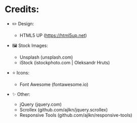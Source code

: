# Credits:

- ✏️ Design:
	- HTML5 UP (https://html5up.net)

- 🖼️ Stock Images:
	- Unsplash (unsplash.com)
	- iStock (istockphoto.com | Oleksandr Hruts)

- ⭐ Icons:
	- Font Awesome (fontawesome.io)

- ✨ Other:
	- jQuery (jquery.com)
	- Scrollex (github.com/ajlkn/jquery.scrollex)
	- Responsive Tools (github.com/ajlkn/responsive-tools)